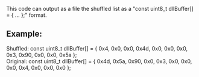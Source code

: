 This code can output as a file the shuffled list as a "const uint8_t dllBuffer[] = { ... };" format.

## Example:
Shuffled: const uint8_t dllBuffer[] = { 0x4, 0x0, 0x0, 0x4d, 0x0, 0x0, 0x0, 0x3, 0x90, 0x0, 0x0, 0x5a }; <br />
Original: const uint8_t dllBuffer[] = { 0x4d, 0x5a, 0x90, 0x0, 0x3, 0x0, 0x0, 0x0, 0x4, 0x0, 0x0, 0x0 };
